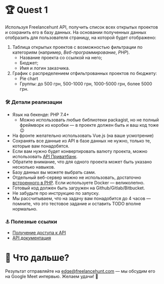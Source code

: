 # 🏆 Quest 1 
Используя Freelancehunt API, получить список всех открытых проектов и сохранить его в базу данных. 
На основании полученных данных отобразить для пользователя страницу, на которой будет отображено:

1. Таблица открытых проектов с возможностью фильтрации по категориям (например, *Веб-программирование*, *PHP*). 
   - Название проекта со ссылкой на него;
   - Бюджет; 
   - Имя и логин заказчика.
2. График с распределением отфильтрованных проектов по бюджету: 
   - Pie chart
   - Группы: до 500 грн, 500-1000 грн, 1000-5000 грн, более 5000 грн. 
 
### 🛠 Детали реализации

* Язык на бекенде: PHP 7.4+
    * Можно использовать любые библиотеки packagist, но не полный фреймворк из коробки — в проекте должен быть и ваш код тоже 😉
* На фронте желательно использовать Vue.js (на ваше усмотрение)
* Сохранять все данные из API в базе данных не нужно, только те, которые вам понадобятся. 
* Если вам нужно будет конвертировать валюту проекта, можно использовать [API Приватбанк](https://api.privatbank.ua/#p24/exchange).
* Обратите внимание, что для одного проекта может быть указано несколько навыков. 
* Базу данных вы можете выбрать сами.    
* Отдельный веб-сервер можно не использовать, достаточно [встроенного в PHP](https://www.php.net/manual/en/features.commandline.webserver.php). Если используете Docker — великолепно.
* Готовый код должен быть загружен на Github/Gitlab/Bitbucket.
* Не забудьте про инструкцию по запуску.
* Мы рассчитываем, что на задачу вам понадобится до 4 часов — помните, что это тестовое задание и оставить TODO вполне нормально.

### ⚓️ Полезные ссылки
* [Получение доступа к API](https://freelancehunt.com/my/api2)
* [API документация](https://apidocs.freelancehunt.com/?version=latest)

# 🚀 Что дальше? 
Результат отправляйте на edge@freelancehunt.com — мы обсудим его на Google Meet интервью. Желаем удачи! 🤞
